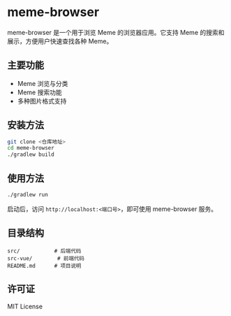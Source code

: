 # meme-browser

meme-browser 是一个用于浏览 Meme 的浏览器应用。它支持 Meme 的搜索和展示，方便用户快速查找各种 Meme。

## 主要功能

- Meme 浏览与分类
- Meme 搜索功能
- 多种图片格式支持

## 安装方法

```bash
git clone <仓库地址>
cd meme-browser
./gradlew build
```

## 使用方法

```bash
./gradlew run
```

启动后，访问 `http://localhost:<端口号>`，即可使用 meme-browser 服务。

## 目录结构

```text
src/           # 后端代码
src-vue/        # 前端代码
README.md      # 项目说明
```

## 许可证

MIT License
